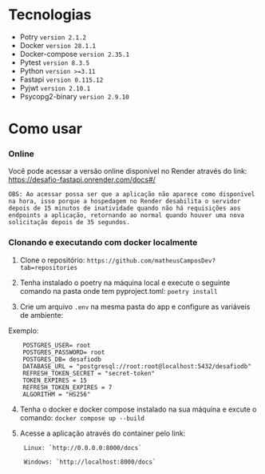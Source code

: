 # Tecnologias

- Potry `version 2.1.2`
- Docker `version 28.1.1`
- Docker-compose `version 2.35.1`
- Pytest `version 8.3.5`
- Python `version >=3.11`
- Fastapi `version 0.115.12`
- Pyjwt `version 2.10.1`
- Psycopg2-binary `version 2.9.10`

# Como usar

### Online
Você pode acessar a versão online disponível no Render através do link: https://desafio-fastapi.onrender.com/docs#/

    OBS: Ao acessar possa ser que a aplicação não aparece como disponível na hora, isso porque a hospedagem no Render desabilita o servidor depois de 15 minutos de inatividade quando não há requisições aos endpoints a aplicação, retornando ao normal quando houver uma nova solicitação depois de 35 segundos.

### Clonando e executando com docker localmente

1. Clone o repositório: `https://github.com/matheusCamposDev?tab=repositories`

2. Tenha instalado o poetry na máquina local e execute o seguinte comando na pasta onde tem pyproject.toml: `poetry install`

3. Crie um arquivo `.env` na mesma pasta do app e configure as variáveis de ambiente:

Exemplo:
    
        POSTGRES_USER= root
        POSTGRES_PASSWORD= root
        POSTGRES_DB= desafiodb
        DATABASE_URL = "postgresql://root:root@localhost:5432/desafiodb" 
        REFRESH_TOKEN_SECRET = "secret-token"
        TOKEN_EXPIRES = 15
        REFRESH_TOKEN_EXPIRES = 7
        ALGORITHM = "HS256"

4. Tenha o docker e docker compose instalado na sua máquina e excute o comando: `docker compose up --build`

5. Acesse a aplicação através do container pelo link:

        Linux: `http://0.0.0.0:8000/docs`
        
        Windows: `http://localhost:8000/docs`
